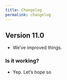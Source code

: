 ```yaml
---
title: Changelog
permalink: changelog
---
```


## Version 11.0
* We’ve improved things.


### Is it working?
* Yep. Let’s hope so
